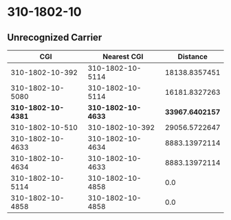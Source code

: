 # 310-1802-10
## Unrecognized Carrier


| CGI | Nearest CGI | Distance |
|-----|-------------|----------|
| 310-1802-10-392 | 310-1802-10-5114 | 18138.8357451 |
| 310-1802-10-5080 | 310-1802-10-5114 | 16181.8327263 |
| **310-1802-10-4381** | **310-1802-10-4633** | **33967.6402157** |
| 310-1802-10-510 | 310-1802-10-392 | 29056.5722647 |
| 310-1802-10-4633 | 310-1802-10-4634 | 8883.13972114 |
| 310-1802-10-4634 | 310-1802-10-4633 | 8883.13972114 |
| 310-1802-10-5114 | 310-1802-10-4858 | 0.0 |
| 310-1802-10-4858 | 310-1802-10-4858 | 0.0 |
